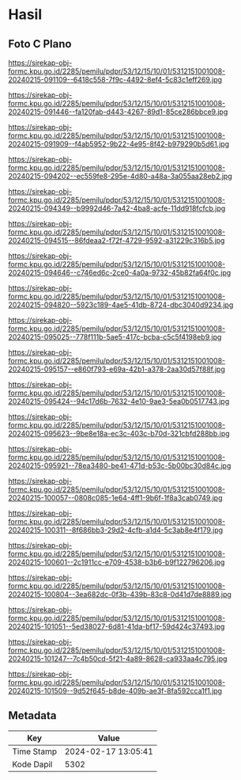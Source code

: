 # Hasil

## Foto C Plano

https://sirekap-obj-formc.kpu.go.id/2285/pemilu/pdpr/53/12/15/10/01/5312151001008-20240215-091109--6418c558-7f9c-4492-8ef4-5c83c1eff269.jpg

https://sirekap-obj-formc.kpu.go.id/2285/pemilu/pdpr/53/12/15/10/01/5312151001008-20240215-091446--fa120fab-d443-4267-89d1-85ce286bbce9.jpg

https://sirekap-obj-formc.kpu.go.id/2285/pemilu/pdpr/53/12/15/10/01/5312151001008-20240215-091909--f4ab5952-9b22-4e95-8f42-b979290b5d61.jpg

https://sirekap-obj-formc.kpu.go.id/2285/pemilu/pdpr/53/12/15/10/01/5312151001008-20240215-094202--ec559fe8-295e-4d80-a48a-3a055aa28eb2.jpg

https://sirekap-obj-formc.kpu.go.id/2285/pemilu/pdpr/53/12/15/10/01/5312151001008-20240215-094349--b9992d46-7a42-4ba8-acfe-11dd918fcfcb.jpg

https://sirekap-obj-formc.kpu.go.id/2285/pemilu/pdpr/53/12/15/10/01/5312151001008-20240215-094515--86fdeaa2-f72f-4729-9592-a31229c316b5.jpg

https://sirekap-obj-formc.kpu.go.id/2285/pemilu/pdpr/53/12/15/10/01/5312151001008-20240215-094646--c746ed6c-2ce0-4a0a-9732-45b82fa64f0c.jpg

https://sirekap-obj-formc.kpu.go.id/2285/pemilu/pdpr/53/12/15/10/01/5312151001008-20240215-094820--5923c189-4ae5-41db-8724-dbc3040d9234.jpg

https://sirekap-obj-formc.kpu.go.id/2285/pemilu/pdpr/53/12/15/10/01/5312151001008-20240215-095025--778f111b-5ae5-417c-bcba-c5c5f4198eb9.jpg

https://sirekap-obj-formc.kpu.go.id/2285/pemilu/pdpr/53/12/15/10/01/5312151001008-20240215-095157--e860f793-e69a-42b1-a378-2aa30d57f88f.jpg

https://sirekap-obj-formc.kpu.go.id/2285/pemilu/pdpr/53/12/15/10/01/5312151001008-20240215-095424--94c17d6b-7632-4e10-9ae3-5ea0b0517743.jpg

https://sirekap-obj-formc.kpu.go.id/2285/pemilu/pdpr/53/12/15/10/01/5312151001008-20240215-095623--9be8e18a-ec3c-403c-b70d-321cbfd288bb.jpg

https://sirekap-obj-formc.kpu.go.id/2285/pemilu/pdpr/53/12/15/10/01/5312151001008-20240215-095921--78ea3480-be41-471d-b53c-5b00bc30d84c.jpg

https://sirekap-obj-formc.kpu.go.id/2285/pemilu/pdpr/53/12/15/10/01/5312151001008-20240215-100057--0808c085-1e64-4ff1-9b6f-1f8a3cab0749.jpg

https://sirekap-obj-formc.kpu.go.id/2285/pemilu/pdpr/53/12/15/10/01/5312151001008-20240215-100311--8f686bb3-29d2-4cfb-a1d4-5c3ab8e4f179.jpg

https://sirekap-obj-formc.kpu.go.id/2285/pemilu/pdpr/53/12/15/10/01/5312151001008-20240215-100601--2c1911cc-e709-4538-b3b6-b9f122796206.jpg

https://sirekap-obj-formc.kpu.go.id/2285/pemilu/pdpr/53/12/15/10/01/5312151001008-20240215-100804--3ea682dc-0f3b-439b-83c8-0d41d7de8889.jpg

https://sirekap-obj-formc.kpu.go.id/2285/pemilu/pdpr/53/12/15/10/01/5312151001008-20240215-101051--5ed38027-6d81-41da-bf17-59d424c37493.jpg

https://sirekap-obj-formc.kpu.go.id/2285/pemilu/pdpr/53/12/15/10/01/5312151001008-20240215-101247--7c4b50cd-5f21-4a89-8628-ca933aa4c795.jpg

https://sirekap-obj-formc.kpu.go.id/2285/pemilu/pdpr/53/12/15/10/01/5312151001008-20240215-101509--9d52f645-b8de-409b-ae3f-8fa592cca1f1.jpg


## Metadata

| Key        | Value               |
| ---------- | ------------------- |
| Time Stamp | 2024-02-17 13:05:41 |
| Kode Dapil | 5302                |



